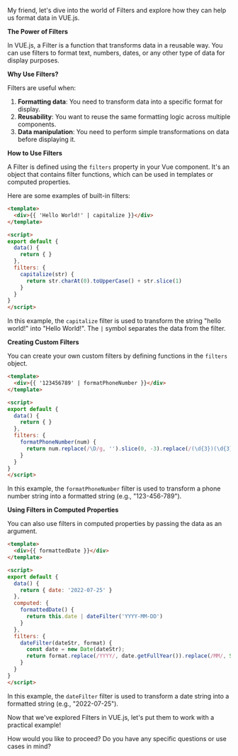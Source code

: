 My friend, let's dive into the world of Filters and explore how they can help us format data in VUE.js.

**The Power of Filters**

In VUE.js, a Filter is a function that transforms data in a reusable way. You can use filters to format text, numbers, dates, or any other type of data for display purposes.

**Why Use Filters?**

Filters are useful when:

1. **Formatting data**: You need to transform data into a specific format for display.
2. **Reusability**: You want to reuse the same formatting logic across multiple components.
3. **Data manipulation**: You need to perform simple transformations on data before displaying it.

**How to Use Filters**

A Filter is defined using the `filters` property in your Vue component. It's an object that contains filter functions, which can be used in templates or computed properties.

Here are some examples of built-in filters:
```html
<template>
  <div>{{ 'Hello World!' | capitalize }}</div>
</template>

<script>
export default {
  data() {
    return { }
  },
  filters: {
    capitalize(str) {
      return str.charAt(0).toUpperCase() + str.slice(1)
    }
  }
}
</script>
```
In this example, the `capitalize` filter is used to transform the string "hello world!" into "Hello World!". The `|` symbol separates the data from the filter.

**Creating Custom Filters**

You can create your own custom filters by defining functions in the `filters` object.
```html
<template>
  <div>{{ '123456789' | formatPhoneNumber }}</div>
</template>

<script>
export default {
  data() {
    return { }
  },
  filters: {
    formatPhoneNumber(num) {
      return num.replace(/\D/g, '').slice(0, -3).replace(/(\d{3})(\d{3})(\d{4})/, '$1-$2-$3')
    }
  }
}
</script>
```
In this example, the `formatPhoneNumber` filter is used to transform a phone number string into a formatted string (e.g., "123-456-789").

**Using Filters in Computed Properties**

You can also use filters in computed properties by passing the data as an argument.
```html
<template>
  <div>{{ formattedDate }}</div>
</template>

<script>
export default {
  data() {
    return { date: '2022-07-25' }
  },
  computed: {
    formattedDate() {
      return this.date | dateFilter('YYYY-MM-DD')
    }
  },
  filters: {
    dateFilter(dateStr, format) {
      const date = new Date(dateStr);
      return format.replace(/YYYY/, date.getFullYear()).replace(/MM/, String(date.getMonth() + 1).padStart(2, '0')).replace(/DD/, String(date.getDate()).padStart(2, '0'));
    }
  }
}
</script>
```
In this example, the `dateFilter` filter is used to transform a date string into a formatted string (e.g., "2022-07-25").

Now that we've explored Filters in VUE.js, let's put them to work with a practical example!

How would you like to proceed? Do you have any specific questions or use cases in mind?
